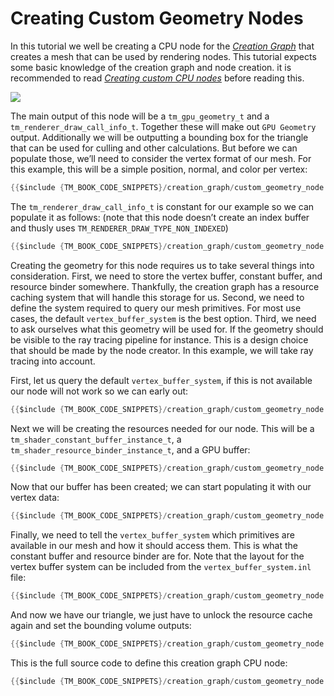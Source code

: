 # Creating Custom Geometry Nodes

In this tutorial we well be creating a CPU node for the [*Creation Graph*]({{the_machinery_book}}/creation_graphs/concept.html) that creates a mesh that can be used by rendering nodes. This tutorial expects some basic knowledge of the creation graph and node creation. it is recommended to read [*Creating custom CPU nodes*]({{tutorials}}/creation_graph/custom_cpu_nodes.html) before reading this.

![](https://www.dropbox.com/s/5xbu16zov1k5h4b/tm_tut_creation_graph_geometry_node.png?dl=1)

The main output of this node will be a `tm_gpu_geometry_t` and a `tm_renderer_draw_call_info_t`. Together these will make out `GPU Geometry` output. Additionally we will be outputting a bounding box for the triangle that can be used for culling and other calculations. But before we can populate those, we’ll need to consider the vertex format of our mesh. For this example, this will be a simple position, normal, and color per vertex:

```c
{{$include {TM_BOOK_CODE_SNIPPETS}/creation_graph/custom_geometry_node.c:27:32}}
```

The `tm_renderer_draw_call_info_t` is constant for our example so we can populate it as follows: (note that this node doesn’t create an index buffer and thusly uses `TM_RENDERER_DRAW_TYPE_NON_INDEXED`)

```c
{{$include {TM_BOOK_CODE_SNIPPETS}/creation_graph/custom_geometry_node.c:40:50}}
```

Creating the geometry for this node requires us to take several things into consideration. First, we  need to store the vertex buffer, constant buffer, and resource binder somewhere. Thankfully, the creation graph has a resource caching system that will handle this storage for us. Second, we need to define the system required to query our mesh primitives. For most use cases, the default `vertex_buffer_system` is the best option. Third, we need to ask ourselves what this geometry will be used for. If the geometry should be visible to the ray tracing pipeline for instance. This is a design choice that should be made by the node creator. In this example, we will take ray tracing into account.

First, let us query the default `vertex_buffer_system`, if this is not available our node will not work so we can early out:

```c
{{$include {TM_BOOK_CODE_SNIPPETS}/creation_graph/custom_geometry_node.c:53}}
```

Next we will be creating the resources needed for our node. This will be a `tm_shader_constant_buffer_instance_t`, a `tm_shader_resource_binder_instance_t`, and a GPU buffer:

```c
{{$include {TM_BOOK_CODE_SNIPPETS}/creation_graph/custom_geometry_node.c:58:80}}
```

Now that our buffer has been created; we can start populating it with our vertex data:

```c
{{$include {TM_BOOK_CODE_SNIPPETS}/creation_graph/custom_geometry_node.c:82:84}}
```

Finally, we need to tell the `vertex_buffer_system` which primitives are available in our mesh and how it should access them. This is what the constant buffer and resource binder are for. Note that the layout for the vertex buffer system can be included from the `vertex_buffer_system.inl` file:

```c
{{$include {TM_BOOK_CODE_SNIPPETS}/creation_graph/custom_geometry_node.c:86:122}}
```

And now we have our triangle, we just have to unlock the resource cache again and set the bounding volume outputs:

```c
{{$include {TM_BOOK_CODE_SNIPPETS}/creation_graph/custom_geometry_node.c:125:132}}
```

This is the full source code to define this creation graph CPU node:

```c
{{$include {TM_BOOK_CODE_SNIPPETS}/creation_graph/custom_geometry_node.c}}
```